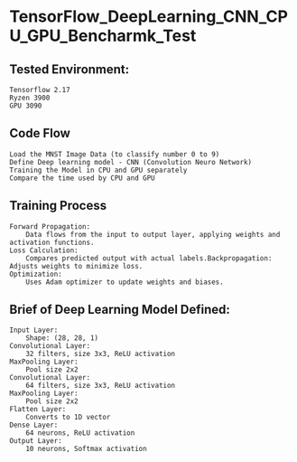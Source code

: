 # TensorFlow_DeepLearning_CNN_CPU_GPU_Bencharmk_Test
## Tested Environment:
    Tensorflow 2.17
    Ryzen 3900
    GPU 3090
## Code Flow
    Load the MNST Image Data (to classify number 0 to 9)
    Define Deep learning model - CNN (Convolution Neuro Network) 
    Training the Model in CPU and GPU separately
    Compare the time used by CPU and GPU
## Training Process
    Forward Propagation: 
        Data flows from the input to output layer, applying weights and activation functions.
    Loss Calculation: 
        Compares predicted output with actual labels.Backpropagation: Adjusts weights to minimize loss.
    Optimization: 
        Uses Adam optimizer to update weights and biases.
## Brief of Deep Learning Model Defined:
    Input Layer: 
        Shape: (28, 28, 1)
    Convolutional Layer: 
        32 filters, size 3x3, ReLU activation
    MaxPooling Layer:
        Pool size 2x2
    Convolutional Layer:
        64 filters, size 3x3, ReLU activation
    MaxPooling Layer:
        Pool size 2x2 
    Flatten Layer: 
        Converts to 1D vector
    Dense Layer:
        64 neurons, ReLU activation
    Output Layer:
        10 neurons, Softmax activation